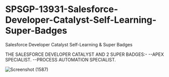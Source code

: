 # SPSGP-13931-Salesforce-Developer-Catalyst-Self-Learning-Super-Badges
Salesforce Developer Catalyst Self-Learning &amp; Super Badges


THE SALESFORCE DEVELOPER CATALYST AND 2 SUPER BADGES:-
--APEX SPECIALIST.
--PROCESS AUTOMATION SPECIALIST.

![Screenshot (1587)](https://user-images.githubusercontent.com/71833223/174281170-b1d41425-dbef-4f93-80e4-b8ec19c6418c.png)



